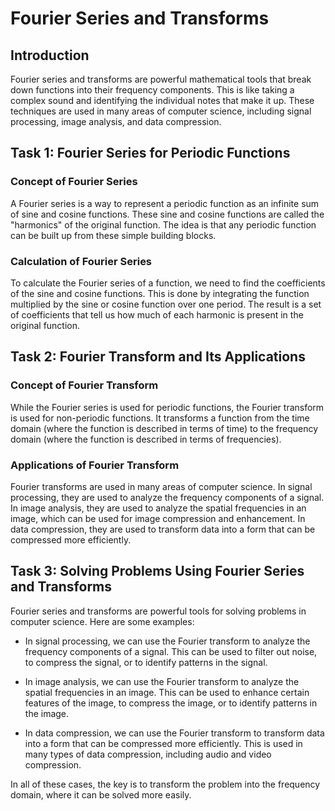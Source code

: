 # Fourier Series and Transforms

## Introduction
Fourier series and transforms are powerful mathematical tools that break down functions into their frequency components. This is like taking a complex sound and identifying the individual notes that make it up. These techniques are used in many areas of computer science, including signal processing, image analysis, and data compression.

## Task 1: Fourier Series for Periodic Functions

### Concept of Fourier Series
A Fourier series is a way to represent a periodic function as an infinite sum of sine and cosine functions. These sine and cosine functions are called the "harmonics" of the original function. The idea is that any periodic function can be built up from these simple building blocks.

### Calculation of Fourier Series
To calculate the Fourier series of a function, we need to find the coefficients of the sine and cosine functions. This is done by integrating the function multiplied by the sine or cosine function over one period. The result is a set of coefficients that tell us how much of each harmonic is present in the original function.

## Task 2: Fourier Transform and Its Applications

### Concept of Fourier Transform
While the Fourier series is used for periodic functions, the Fourier transform is used for non-periodic functions. It transforms a function from the time domain (where the function is described in terms of time) to the frequency domain (where the function is described in terms of frequencies). 

### Applications of Fourier Transform
Fourier transforms are used in many areas of computer science. In signal processing, they are used to analyze the frequency components of a signal. In image analysis, they are used to analyze the spatial frequencies in an image, which can be used for image compression and enhancement. In data compression, they are used to transform data into a form that can be compressed more efficiently.

## Task 3: Solving Problems Using Fourier Series and Transforms

Fourier series and transforms are powerful tools for solving problems in computer science. Here are some examples:

- In signal processing, we can use the Fourier transform to analyze the frequency components of a signal. This can be used to filter out noise, to compress the signal, or to identify patterns in the signal.

- In image analysis, we can use the Fourier transform to analyze the spatial frequencies in an image. This can be used to enhance certain features of the image, to compress the image, or to identify patterns in the image.

- In data compression, we can use the Fourier transform to transform data into a form that can be compressed more efficiently. This is used in many types of data compression, including audio and video compression.

In all of these cases, the key is to transform the problem into the frequency domain, where it can be solved more easily.
